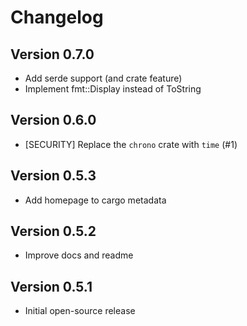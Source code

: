# Changelog

## Version 0.7.0
* Add serde support (and crate feature)
* Implement fmt::Display instead of ToString

## Version 0.6.0
* [SECURITY] Replace the `chrono` crate with `time` (#1)

## Version 0.5.3
* Add homepage to cargo metadata

## Version 0.5.2
* Improve docs and readme

## Version 0.5.1
* Initial open-source release
